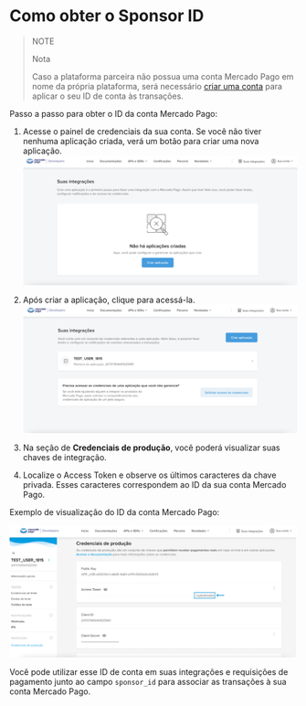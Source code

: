 # Como obter o Sponsor ID

> NOTE
>
> Nota
>
> Caso a plataforma parceira não possua uma conta Mercado Pago em nome da própria plataforma, será necessário [criar uma conta](https://www.mercadopago.com.br/registration-mp?mode=mp) para aplicar o seu ID de conta às transações.

Passo a passo para obter o ID da conta Mercado Pago:

1. Acesse o painel de credenciais da sua conta. Se você não tiver nenhuma aplicação criada, verá um botão para criar uma nova aplicação.
![Suas integrações](/images/integration-guide-for-partners/partners-guide-1.png)

2. Após criar a aplicação, clique para acessá-la.
![Aplicação criada](/images/integration-guide-for-partners/partners-guide-2.png)

3. Na seção de **Credenciais de produção**, você poderá visualizar suas chaves de integração.

4. Localize o Access Token e observe os últimos caracteres da chave privada. Esses caracteres correspondem ao ID da sua conta Mercado Pago.

Exemplo de visualização do ID da conta Mercado Pago:

![ID da conta Mercado Pago](/images/integration-guide-for-partners/partners-guide-32.png)

Você pode utilizar esse ID de conta em suas integrações e requisições de pagamento junto ao campo `sponsor_id` para associar as transações à sua conta Mercado Pago.